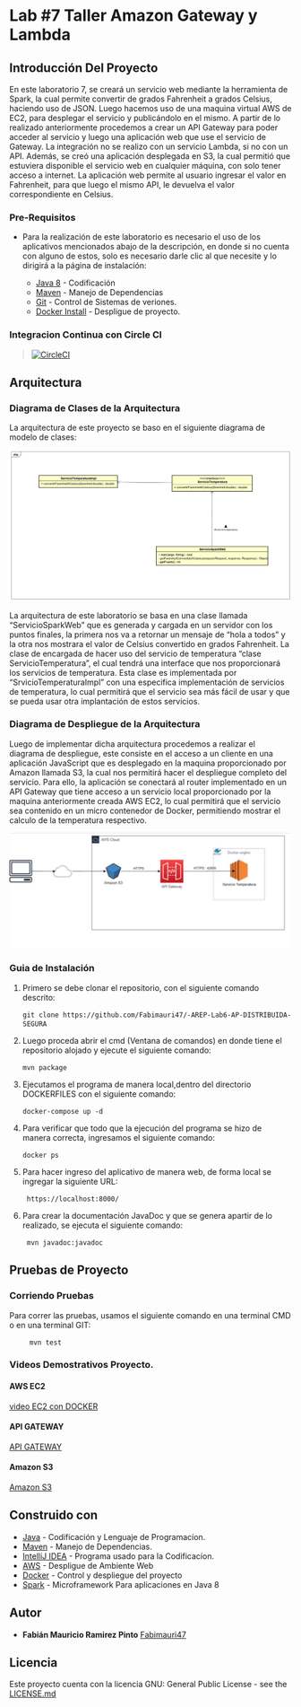 # Lab #7 Taller Amazon Gateway y Lambda


## Introducción Del Proyecto

En este laboratorio 7, se creará un servicio web mediante la herramienta de Spark, la cual permite convertir de grados Fahrenheit a grados Celsius, haciendo uso de JSON. Luego hacemos uso de una maquina virtual AWS de EC2, para desplegar el servicio y publicándolo en el mismo. A partir de lo realizado anteriormente procedemos a crear un API Gateway para poder acceder al servicio y luego una aplicación web que use el servicio de Gateway. La integración no se realizo con un servicio Lambda, si no con un API. Además, se creó una aplicación desplegada en S3, la cual permitió que estuviera disponible el servicio web en cualquier máquina, con solo tener acceso a internet. La aplicación web permite al usuario ingresar el valor en Fahrenheit, para que luego el mismo API, le devuelva el valor correspondiente en Celsius.  


### Pre-Requisitos

- Para la realización de este laboratorio es necesario el uso de los aplicativos mencionados abajo de la descripción, en donde si no cuenta con alguno de estos,
       solo es necesario darle clic al que necesite y lo dirigirá a la página de instalación:


    * [Java 8](https://www.java.com/es/) - Codificación
    * [Maven](https://maven.apache.org/) - Manejo de Dependencias
    * [Git](http://git-scm.com/book/en/v2/Getting-Started-Installing-Git) - Control de Sistemas de veriones.
    * [Docker Install](https://docs.docker.com/engine/install/) - Despligue de proyecto.
    

### Integracion Continua con Circle CI
>[![CircleCI](https://circleci.com/gh/The-Developers-Eci/2020-2-PROYCVDS-THE_DEVELOPERS_ECI.svg?style=svg)](https://app.circleci.com/pipelines/github/Fabimauri47/-AREP-Lab3-CLIENTES-Y-SERVICIOS)
>

## Arquitectura 

### Diagrama de Clases de la Arquitectura
La arquitectura de este proyecto se baso en el siguiente diagrama de modelo de clases:

  ![texto cualquiera por si no carga la imagen](https://github.com/Fabimauri47/AREP-Lab7-AMAZON-Gateway-Y-Lambda/blob/main/Img/ArquitecturaLab7.png)

La arquitectura de este laboratorio se basa en una clase llamada “ServicioSparkWeb” que es generada y cargada en un servidor con los puntos finales, la primera nos va a retornar un mensaje de “hola a todos” y la otra nos mostrara el valor de Celsius convertido en grados Fahrenheit. La clase de encargada de hacer uso del servicio de temperatura “clase ServicioTemperatura”, el cual tendrá una interface que nos proporcionará los servicios de temperatura. Esta clase es implementada por “SrvicioTemperaturaImpl” con una especifica implementación de servicios de temperatura, lo cual permitirá que el servicio sea más fácil de usar y que se pueda usar otra implantación de estos servicios. 

### Diagrama de Despliegue de la Arquitectura

Luego de implementar dicha arquitectura procedemos a realizar el diagrama de despliegue, este consiste en el acceso a un cliente en una aplicación JavaScript que es desplegado en la maquina proporcionado por Amazon llamada S3, la cual nos permitirá hacer el despliegue completo del servicio. Para ello, la aplicación se conectará al router implementado en un API Gateway que tiene acceso a un servicio local proporcionado por la maquina anteriormente creada AWS EC2, lo cual permitirá que el servicio sea contenido en un micro contenedor de Docker, permitiendo mostrar el calculo de la temperatura respectivo.

 ![texto cualquiera por si no carga la imagen](https://github.com/Fabimauri47/AREP-Lab7-AMAZON-Gateway-Y-Lambda/blob/main/Img/DiagramaDespliegueAmazon.png)

### Guia de Instalación

1. Primero se debe clonar el repositorio, con el siguiente comando descrito:

       git clone https://github.com/Fabimauri47/-AREP-Lab6-AP-DISTRIBUIDA-SEGURA
    

2. Luego proceda abrir el cmd (Ventana de comandos) en donde tiene el repositorio alojado y ejecute el siguiente comando:

       mvn package
    

3. Ejecutamos el programa de manera local,dentro del directorio DOCKERFILES con el siguiente comando:

       docker-compose up -d
   

4. Para verificar que todo que la ejecución del programa se hizo de manera correcta, ingresamos el siguiente comando:

       docker ps
   
5. Para hacer ingreso del aplicativo de manera web, de forma local se ingregar la siguiente URL:

        https://localhost:8000/
		
6. Para crear la documentación JavaDoc y que se genera apartir de lo realizado, se ejecuta el siguiente comando:

		mvn javadoc:javadoc

## Pruebas de Proyecto

### Corriendo Pruebas

Para correr las pruebas, usamos el siguiente comando en una terminal CMD o en una terminal GIT:

         mvn test

### Videos Demostrativos Proyecto.

#### AWS EC2

[video EC2 con DOCKER](https://web.microsoftstream.com/video/0b412606-fae2-49fb-bc4a-aea4e0280ad5?list=studio)

#### API GATEWAY

[API GATEWAY](https://web.microsoftstream.com/video/a7eede1f-1762-4449-a370-8e79103710d3?list=studio)

#### Amazon S3

[Amazon S3](https://web.microsoftstream.com/video/b4ecb220-bc78-4bd1-a83d-878d2a44acbe?list=studio)

## Construido con

* [Java](https://www.java.com/es/) - Codificación y Lenguaje de Programacíon.
* [Maven](https://maven.apache.org/) - Manejo de Dependencias.
* [IntelliJ IDEA](https://www.jetbrains.com/es-es/idea/) - Programa usado para la Codificacíon.
* [AWS](https://aws.amazon.com/es/education/awseducate/) - Despligue de Ambiente Web
* [Docker](https://www.docker.com/) - Control y despliegue del proyecto
* [Spark](http://sparkjava.com/) - Microframework Para aplicaciones en Java 8


## Autor

* **Fabián Mauricio Ramirez Pinto** [Fabimauri47](https://github.com/Fabimauri47)


## Licencia

Este proyecto cuenta con la licencia GNU: General Public License - see the [LICENSE.md](https://github.com/Fabimauri47/AREP-Lab1-Calculadora/blob/main/LICENSE.txt) 
